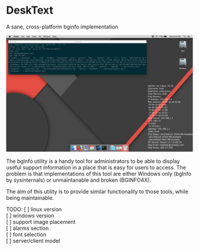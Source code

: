 # DeskText
A sane, cross-platform bginfo implementation

![example picture](https://github.com/daed/DeskText/blob/master/examples/osx.png)

The bgInfo utility is a handy tool for administrators to be able to display useful support information in a place that is easy for users to access.  The problem is that implementations of this tool are either Windows only (bgInfo by sysinternals) or unmaintanable and broken (BGINFO4X).

The aim of this utility is to provide similar functionality to those tools, while being maintainable.

TODO:
[ ] linux version  
[ ] windows version  
[ ] support image placement  
[ ] alarms section  
[ ] font selection  
[ ] server/client model  
